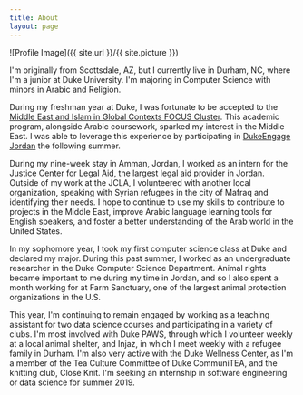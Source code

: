 ```yaml
---
title: About
layout: page
---
```

![Profile Image]({{ site.url }}/{{ site.picture }})

<p> I'm originally from Scottsdale, AZ, but I currently live in Durham, NC, where I'm a junior at Duke University. I'm majoring in Computer Science with minors in Arabic and Religion.

<p> During my freshman year at Duke, I was fortunate to be accepted to the <a href = "https://focus.duke.edu/clusters-courses/middle-east-islam-global-contexts"> Middle East and Islam in Global Contexts FOCUS Cluster</a>. This academic program, alongside Arabic coursework, sparked my interest in the Middle East. I was able to leverage this experience by participating in <a href = "https://dukeengage.duke.edu/program/jordan/"> DukeEngage Jordan</a> the following summer.

<p> During my nine-week stay in Amman, Jordan, I worked as an intern for the Justice Center for Legal Aid, the largest legal aid provider in Jordan. Outside of my work at the JCLA, I volunteered with another local organization, speaking with Syrian refugees in the city of Mafraq and identifying their needs. I hope to continue to use my skills to contribute to projects in the Middle East, improve Arabic language learning tools for English speakers, and foster a better understanding of the Arab world in the United States.</p>

<p> In my sophomore year, I took my first computer science class at Duke and declared my major. During this past summer, I worked as an undergraduate researcher in the Duke Computer Science Department. Animal rights became important to me during my time in Jordan, and so I also spent a month working for at Farm Sanctuary, one of the largest animal protection organizations in the U.S.

<p> This year, I'm continuing to remain engaged by working as a teaching assistant for two data science courses and participating in a variety of clubs. I'm most involved with Duke PAWS, through which I volunteer weekly at a local animal shelter, and Injaz, in which I meet weekly with a refugee family in Durham. I'm also very active with the Duke Wellness Center, as I'm a member of the Tea Culture Committee of Duke CommuniTEA, and the knitting club, Close Knit. I'm seeking an internship in software engineering or data science for summer 2019.